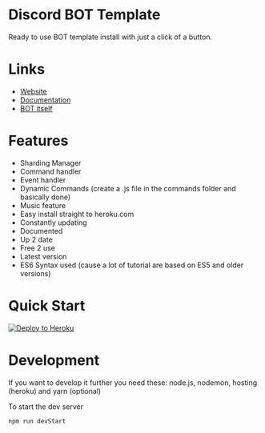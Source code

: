 # Discord BOT Template

Ready to use BOT template install with just a click of a button.

# Links

- [Website](https://github.com/Laidback-Productions/discord-bot-template/tree/site)
- [Documentation](https://github.com/Laidback-Productions/discord-bot-template/tree/docs)
- [BOT itself](https://github.com/Laidback-Productions/discord-bot-template/tree/master)

# Features

- Sharding Manager
- Command handler
- Event handler
- Dynamic Commands (create a .js file in the commands folder and basically done)
- Music feature
- Easy install straight to heroku.com
- Constantly updating
- Documented
- Up 2 date
- Free 2 use
- Latest version
- ES6 Syntax used (cause a lot of tutorial are based on ES5 and older versions)

# Quick Start

[![Deploy to Heroku](https://www.herokucdn.com/deploy/button.png)](https://heroku.com/deploy)

# Development

If you want to develop it further you need these:
node.js, nodemon, hosting (heroku) and yarn (optional)

To start the dev server

```
npm run devStart
```
